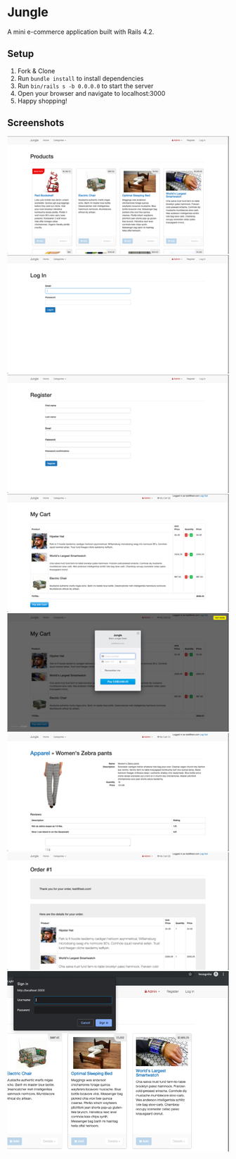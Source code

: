 # Jungle

A mini e-commerce application built with Rails 4.2.


## Setup

1. Fork & Clone
2. Run `bundle install` to install dependencies
3. Run `bin/rails s -b 0.0.0.0` to start the server
4. Open your browser and navigate to localhost:3000
5. Happy shopping!



## Screenshots

!["home page"](docs/homepage.png)
!["login page"](docs/login_page.png)
!["register page"](docs/register_page.png)
!["my cart page"](docs/my_cart_page.png)
!["checkout"](docs/checkout.png)
!["product details page"](docs/product_details_page.png)
!["order details page"](docs/order_details_page.png)
!["restricted to admin"](docs/restricted_admin.png)
